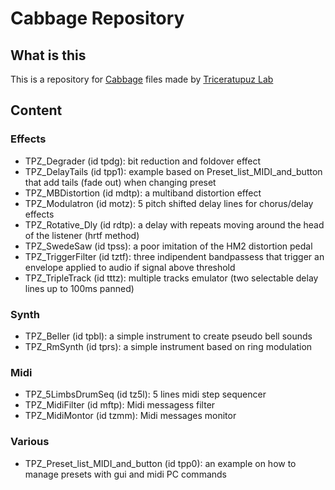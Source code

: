# Cabbage Repository

## What is this

This is a repository for [Cabbage](https://cabbageaudio.com/) files made by [Triceratupuz Lab](http://triceratupuz.altervista.org/)


## Content

### Effects
* TPZ_Degrader (id tpdg): bit reduction and foldover effect
* TPZ_DelayTails (id tpp1): example based on Preset_list_MIDI_and_button that add tails (fade out) when changing preset
* TPZ_MBDistortion (id mdtp): a multiband distortion effect
* TPZ_Modulatron (id motz): 5 pitch shifted delay lines for chorus/delay effects
* TPZ_Rotative_Dly (id rdtp): a delay with repeats moving around the head of the listener (hrtf method)
* TPZ_SwedeSaw (id tpss): a poor imitation of the HM2 distortion pedal
* TPZ_TriggerFilter (id tztf): three indipendent bandpassess that trigger an envelope applied to audio if signal above threshold
* TPZ_TripleTrack (id tttz): multiple tracks emulator (two selectable delay lines up to 100ms panned)

### Synth
* TPZ_Beller (id tpbl): a simple instrument to create pseudo bell sounds
* TPZ_RmSynth (id tprs): a simple instrument based on ring modulation 

### Midi
* TPZ_5LimbsDrumSeq (id tz5l): 5 lines midi step sequencer
* TPZ_MidiFilter (id mftp): Midi messagess filter
* TPZ_MidiMontor (id tzmm): Midi messages monitor

### Various
* TPZ_Preset_list_MIDI_and_button (id tpp0): an example on how to manage presets with gui and midi PC commands
